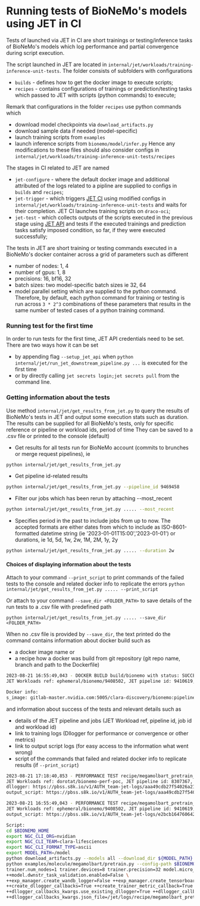 # Running tests of BioNeMo's models using JET in CI

Tests of launched via JET in CI are short trainings or testing/inference tasks of BioNeMo's models which log performance 
and partial convergence during script execution.

The script launched in JET are located in `internal/jet/workloads/training-inference-unit-tests`. The folder consists of subfolders with configurations
* `builds` - defines how to get the docker image to execute scripts;
* `recipes` - contains configurations of trainings or prediction/testing tasks which passed to JET with scripts (python commands) to execute;

Remark that configurations in the folder `recipes` use python commands which 
* download model checkpoints via `download_artifacts.py`
* download sample data if needed (model-specific)
* launch training scripts from `examples` 
* launch inference scripts from `bionemo/model/infer.py`
Hence any modifications to these files should also consider configs in `internal/jet/workloads/training-inference-unit-tests/recipes`

The stages in CI related to JET are named 
* `jet-configure` - where the default docker image and additional attributed of the logs related to a pipline are supplied to configs in `builds` and `recipes`;
* `jet-trigger` - which triggers [JET CI](https://gitlab-master.nvidia.com/dl/jet/ci) using modified configs in `internal/jet/workloads/training-inference-unit-tests` and waits for their completion. JET CI launches training scripts on `draco-oci`;
* `jet-test` - which collects outputs of the scripts executed in the previous stage using [JET API](https://gitlab-master.nvidia.com/dl/jet/api) and tests if the executed trainings and prediction tasks satisfy imposed condition, so far, if they were executed successfully; 

The tests in JET are short training or testing commands executed in a BioNeMo's docker container across a grid of parameters
such as different
* number of nodes: 1, 4
* number of gpus: 1, 8
* precisions: 16, bf16, 32
* batch sizes: two model-specific batch sizes ie 32, 64
* model parallel setting
which are supplied to the python command. Therefore, by default, each python command for training or testing is run across `3 * 2^3` combinations of these parameters that results in the same number of tested cases of a python training command.

### Running test for the first time
In order to run tests for the first time, JET API credentials need to be set. There are two ways how it can be set
* by appending flag `--setup_jet_api` when `python internal/jet/run_jet_downstream_pipeline.py ...` is executed for the first time
* or by directly calling `jet secrets login;jet secrets pull` from the command line.

### Getting information about the tests
Use method `internal/jet/get_results_from_jet.py` to query the results of BioNeMo's tests in JET and output some execution stats such as duration.
The results can be supplied for all BioNeMo's tests, only for specific reference or pipeline or workload ids, period of time
They can be saved to a .csv file or printed to the console (default)

* Get results for all tests run for BioNeMo account (commits to brunches or merge request pipelines), ie
```bash
python internal/jet/get_results_from_jet.py
```
* Get pipeline id-related results
```bash
python internal/jet/get_results_from_jet.py --pipeline_id 9469458
```

* Filter our jobs which has been rerun by attaching --most_recent
```bash
python internal/jet/get_results_from_jet.py ..... --most_recent
```

* Specifies period in the past to include jobs from up to now. The accepted formats are either dates from which to include as ISO-8601-formatted datetime string (ie '2023-01-01T15:00','2023-01-01') or durations, ie 1d, 5d, 1w, 2w, 1M, 2M, 1y, 2y
```bash
python internal/jet/get_results_from_jet.py ..... --duration 2w
```


#### Choices of displaying information about the tests
Attach to your command `--print_script` to print commands of the failed tests to the console and related docker info
to replicate the errors
`python internal/jet/get_results_from_jet.py ..... --print_script`

Or attach to your command `--save_dir <FOLDER_PATH>` to save details of the run tests to a .csv file with predefined path

`python internal/jet/get_results_from_jet.py ..... --save_dir <FOLDER_PATH>`

When no .csv file is provided by `--save_dir`, the text printed do the command contains information about docker build such as
* a docker image name or
* a recipe how a docker was build from git repository (git repo name, branch and path to the Dockerfile)
```bash
2023-08-21 16:55:49,043 - DOCKER BUILD build/bionemo with status: SUCCESS
JET Workloads ref: ephemeral/bionemo/9408502, JET pipeline id: 9410619, JET job id: 66976930, JET workload id: ffbb05accb0d4e7c8bca7c19f7bcd10a

Docker info:
s_image: gitlab-master.nvidia.com:5005/clara-discovery/bionemo:pipeline-9408502
```
and information about success of the tests and relevant details such as
* details of the JET pipeline and jobs (JET Workload ref, pipeline id, job id and workload id)
* link to training logs (Dllogger for performance or convergence or other metrics)
* link to output script logs (for easy access to the information what went wrong)
* script of the commands that failed and related docker info to replicate results (if `--print_script`)

```bash
2023-08-21 17:18:40,853 - PERFORMANCE TEST recipe/megamolbart_pretrain_bionemo-jet_perf-train_32_nodes-1_gpus-1_bs-32 with status: SUCCESS
JET Workloads ref: dorotat/bionemo-perf-poc, JET pipeline id: 8307367, JET job id: 60422651, JET workload id: aaa49cdb27f54026a21bc818736fc70c
dllogger: https://pbss.s8k.io/v1/AUTH_team-jet-logs/aaa49cdb27f54026a21bc818736fc70c/dllogger.json
output_script: https://pbss.s8k.io/v1/AUTH_team-jet-logs/aaa49cdb27f54026a21bc818736fc70c/output_script.log

2023-08-21 16:55:49,043 - PERFORMANCE TEST recipe/megamolbart_pretrain_bionemo_perf-train_32_nodes-1_gpus-8_bs-32_dwnstrtask-false with status: FAILED
JET Workloads ref: ephemeral/bionemo/9408502, JET pipeline id: 9410619, JET job id: 66976957, JET workload id: e2bcb1647606421b9fb05e3797fe31d9
output_script: https://pbss.s8k.io/v1/AUTH_team-jet-logs/e2bcb1647606421b9fb05e3797fe31d9/output_script.log

Script:
cd $BIONEMO_HOME
export NGC_CLI_ORG=nvidian
export NGC_CLI_TEAM=clara-lifesciences
export NGC_CLI_FORMAT_TYPE=ascii
export MODEL_PATH=/model
python download_artifacts.py --models all --download_dir ${MODEL_PATH} --verbose
python examples/molecule/megamolbart/pretrain.py --config-path $BIONEMO_HOME/examples/tests/conf/ --config-name megamolbart_test \
trainer.num_nodes=1 trainer.devices=8 trainer.precision=32 model.micro_batch_size=32 \
++model.dwnstr_task_validation.enabled=False \
++exp_manager.create_wandb_logger=False ++exp_manager.create_tensorboard_logger=False ++exp_manager.exp_dir=/tmp/nemo_experiments/ ++exp_manager.create_checkpoint_callback=False ++exp_manager.resume_if_exists=False  hydra.searchpath=[file://$BIONEMO_HOME/examples/molecule/megamolbart/conf] \
++create_dllogger_callbacks=True ++create_trainer_metric_callback=True \
++dllogger_callbacks_kwargs.use_existing_dllogger=True ++dllogger_callbacks_kwargs.warmup=100 \
++dllogger_callbacks_kwargs.json_file=/jet/logs/recipe/megamolbart_pretrain_bionemo_perf-train_32_nodes-1_gpus-8_bs-32_dwnstrtask-false/dllogger.json ++trainer_metric_callback_kwargs.log_path=/jet/assets/recipe/megamolbart_pretrain_bionemo_perf-train_32_nodes-1_gpus-8_bs-32_dwnstrtask-false ++logs_dir=/jet/logs/recipe/megamolbart_pretrain_bionemo_perf-train_32_nodes-1_gpus-8_bs-32_dwnstrtask-false
```
